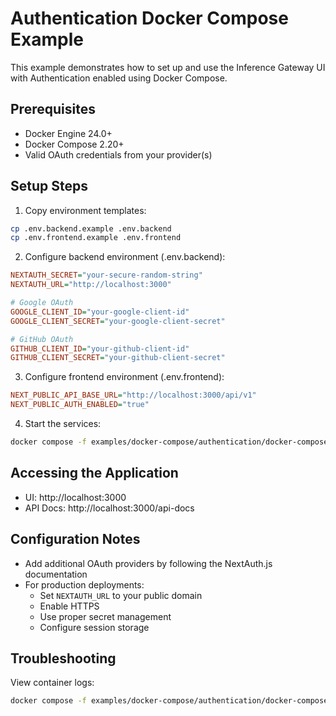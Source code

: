 # Authentication Docker Compose Example

This example demonstrates how to set up and use the Inference Gateway UI with Authentication enabled using Docker Compose.

## Prerequisites

- Docker Engine 24.0+
- Docker Compose 2.20+
- Valid OAuth credentials from your provider(s)

## Setup Steps

1. Copy environment templates:

```bash
cp .env.backend.example .env.backend
cp .env.frontend.example .env.frontend
```

2. Configure backend environment (.env.backend):

```ini
NEXTAUTH_SECRET="your-secure-random-string"
NEXTAUTH_URL="http://localhost:3000"

# Google OAuth
GOOGLE_CLIENT_ID="your-google-client-id"
GOOGLE_CLIENT_SECRET="your-google-client-secret"

# GitHub OAuth
GITHUB_CLIENT_ID="your-github-client-id"
GITHUB_CLIENT_SECRET="your-github-client-secret"
```

3. Configure frontend environment (.env.frontend):

```ini
NEXT_PUBLIC_API_BASE_URL="http://localhost:3000/api/v1"
NEXT_PUBLIC_AUTH_ENABLED="true"
```

4. Start the services:

```bash
docker compose -f examples/docker-compose/authentication/docker-compose.yaml up -d
```

## Accessing the Application

- UI: http://localhost:3000
- API Docs: http://localhost:3000/api-docs

## Configuration Notes

- Add additional OAuth providers by following the NextAuth.js documentation
- For production deployments:
  - Set `NEXTAUTH_URL` to your public domain
  - Enable HTTPS
  - Use proper secret management
  - Configure session storage

## Troubleshooting

View container logs:

```bash
docker compose -f examples/docker-compose/authentication/docker-compose.yaml logs -f
```
